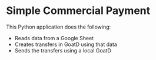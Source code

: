# Simple Commercial Payment
This Python application does the following:
- Reads data from a Google Sheet 
- Creates transfers in GoatD using that data
- Sends the transfers using a local GoatD 
